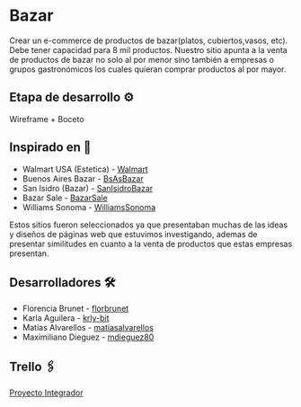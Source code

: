 # Bazar

Crear un e-commerce de productos de bazar(platos, cubiertos,vasos, etc).
Debe tener capacidad para 8 mil productos.
Nuestro sitio apunta a la venta de productos de bazar no solo al por menor sino también
a empresas o grupos gastronómicos los cuales quieran comprar productos al por mayor.



## Etapa de desarrollo ⚙️

Wireframe + Boceto



## Inspirado en 🎁

* Walmart USA (Estetica) - [Walmart](https://www.walmart.com/)
* Buenos Aires Bazar - [BsAsBazar](https://www.buenosairesbazar.com.ar)
* San Isidro (Bazar) - [SanIsidroBazar](https://www.bazarsanisidro.com.ar)
* Bazar Sale - [BazarSale](https://www.bazarsale.com.ar)
* Williams Sonoma - [WilliamsSonoma](https://www.williams-sonoma.com)

Estos sitios fueron seleccionados ya que presentaban muchas de las ideas y diseños
de páginas web que estuvimos investigando, ademas de presentar similitudes en cuanto
a la venta de productos que estas empresas presentan. 




## Desarrolladores 🛠️ 

* Florencia Brunet - [florbrunet](https://github.com/florbrunet)
* Karla Aguilera - [krly-bit](https://github.com/krly-bit)
* Matias Alvarellos - [matiasalvarellos](https://github.com/matiasalvarellos)
* Maximiliano Dieguez - [mdieguez80](https://github.com/mdieguez80)




## Trello 🖇️

[Proyecto Integrador](https://trello.com/b/Z1a12qsZ/proyecto-integrador)
